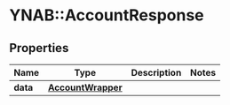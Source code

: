 # YNAB::AccountResponse

## Properties
Name | Type | Description | Notes
------------ | ------------- | ------------- | -------------
**data** | [**AccountWrapper**](AccountWrapper.md) |  | 


